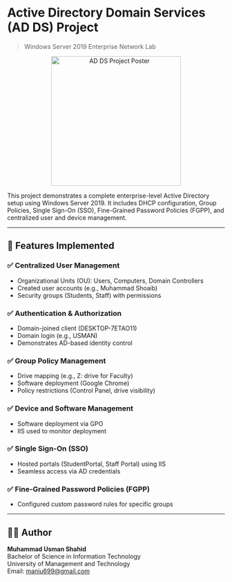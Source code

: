 # Active Directory Domain Services (AD DS) Project  
> Windows Server 2019 Enterprise Network Lab  

<p align="center">
  <img src="https://drive.google.com/uc?export=view&id=104jA5QZKy0Yegh0wV4tk9DAFbtJtKoDE" alt="AD DS Project Poster" width="300"/>
</p>


This project demonstrates a complete enterprise-level Active Directory setup using Windows Server 2019. It includes DHCP configuration, Group Policies, Single Sign-On (SSO), Fine-Grained Password Policies (FGPP), and centralized user and device management.

---

## 🔧 Features Implemented

### ✅ Centralized User Management
- Organizational Units (OU): Users, Computers, Domain Controllers
- Created user accounts (e.g., Muhammad Shoaib)
- Security groups (Students, Staff) with permissions

### ✅ Authentication & Authorization
- Domain-joined client (DESKTOP-7ETAO11)
- Domain login (e.g., USMAN)
- Demonstrates AD-based identity control

### ✅ Group Policy Management
- Drive mapping (e.g., Z: drive for Faculty)
- Software deployment (Google Chrome)
- Policy restrictions (Control Panel, drive visibility)

### ✅ Device and Software Management
- Software deployment via GPO
- IIS used to monitor deployment

### ✅ Single Sign-On (SSO)
- Hosted portals (StudentPortal, Staff Portal) using IIS
- Seamless access via AD credentials

### ✅ Fine-Grained Password Policies (FGPP)
- Configured custom password rules for specific groups


---

## 🧑‍💻 Author

**Muhammad Usman Shahid**  
Bachelor of Science in Information Technology  
University of Management and Technology  
Email: maniu699@gmail.com   
